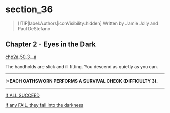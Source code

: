 
# section_36

>[!TIP|label:Authors|iconVisibility:hidden]
>Written by Jamie Jolly and Paul DeStefano

## Chapter 2 - Eyes in the Dark

[chp2a_50_3__a](../../decomp/app/src/main/res/raw/chp2a_50_3__a.mp3 ':include :type=audio')

The handholds are slick and ill fitting. You descend as quietly as you can.

---

!>**EACH OATHSWORN PERFORMS A SURVIVAL CHECK (DIFFICULTY 3).** 

---

[If ALL SUCCEED](output/chapter2/section_38.md)

[If any FAIL, they fall into the darkness](output/chapter2/section_37.md)


